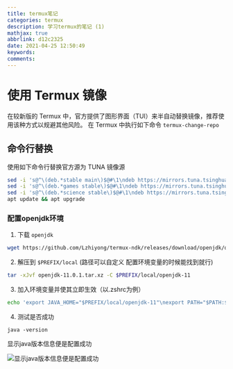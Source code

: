 ```yaml
---
title: termux笔记
categories: termux
description: 学习termux的笔记 (1)
mathjax: true
abbrlink: d12c2325
date: 2021-04-25 12:50:49
keywords:
comments:
---
```


<!--more-->
# 使用 Termux 镜像
在较新版的 Termux 中，官方提供了图形界面（TUI）来半自动替换镜像，推荐使用该种方式以规避其他风险。 在 Termux 中执行如下命令
`termux-change-repo`
## 命令行替换
使用如下命令行替换官方源为 TUNA 镜像源
``` bash
sed -i 's@^\(deb.*stable main\)$@#\1\ndeb https://mirrors.tuna.tsinghua.edu.cn/termux/termux-packages-24 stable main@' $PREFIX/etc/apt/sources.list
sed -i 's@^\(deb.*games stable\)$@#\1\ndeb https://mirrors.tuna.tsinghua.edu.cn/termux/game-packages-24 games stable@' $PREFIX/etc/apt/sources.list.d/game.list
sed -i 's@^\(deb.*science stable\)$@#\1\ndeb https://mirrors.tuna.tsinghua.edu.cn/termux/science-packages-24 science stable@' $PREFIX/etc/apt/sources.list.d/science.list
apt update && apt upgrade
```
### 配置openjdk环境
1. 下载 `openjdk`
``` bash
wget https://github.com/Lzhiyong/termux-ndk/releases/download/openjdk/openjdk-11.0.1.tar.xz
```
2. 解压到 `$PREFIX/local` (路径可以自定义 配置环境变量的时候能找到就行)
``` bash
tar -xJvf openjdk-11.0.1.tar.xz -C $PREFIX/local/openjdk-11
```
3. 加入环境变量并使其立即生效（以.zshrc为例）
``` bash
echo 'export JAVA_HOME="$PREFIX/local/openjdk-11"\nexport PATH="$PATH:$JAVA_HOME/bin"' >> ~/.zshrc  && source ~/.zshrc
```
4. 测试是否成功
```
java -version
```
显示java版本信息便是配置成功

![显示java版本信息便是配置成功](https://gitee.com/mpcloud/my_picture_bed/raw/master/ec098c0b3fd24df6c8e16ac1956fbcc1960cbc9e.jpg)

